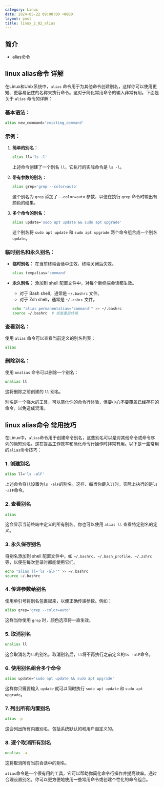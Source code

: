 ```yaml
---
category: Linux
date: 2024-05-22 09:00:00 +0800
layout: post
title: linux_2_82_alias
---
```

## 简介

+ alias命令

## linux alias命令 详解

在Linux和Unix系统中，`alias` 命令用于为其他命令创建别名，这样你可以使用更短、更容易记住的名称来执行命令。这对于简化常用命令的输入非常有用。下面是关于 `alias` 命令的详解：

### 基本语法：

```bash
alias new_command='existing_command'
```

### 示例：

1. **简单的别名：**

   ```bash
   alias ll='ls -l'
   ```

   上述命令创建了一个别名 `ll`，它执行的实际命令是 `ls -l`。

2. **带有参数的别名：**

   ```bash
   alias grep='grep --color=auto'
   ```

   这个别名为 `grep` 添加了 `--color=auto` 参数，以便在执行 `grep` 命令时输出有颜色的结果。

3. **多个命令的别名：**

   ```bash
   alias update='sudo apt update && sudo apt upgrade'
   ```

   这个别名将 `sudo apt update` 和 `sudo apt upgrade` 两个命令组合成一个别名 `update`。

### 临时别名和永久别名：

- **临时别名：** 在当前终端会话中生效，终端关闭后失效。

  ```bash
  alias tempalias='command'
  ```

- **永久别名：** 添加到 shell 配置文件中，对每个新终端会话都生效。

  - 对于 Bash shell，通常是 `~/.bashrc` 文件。
  - 对于 Zsh shell，通常是 `~/.zshrc` 文件。

  ```bash
  echo "alias permanentalias='command'" >> ~/.bashrc
  source ~/.bashrc  # 或者重启终端
  ```

### 查看别名：

使用 `alias` 命令可以查看当前定义的别名列表：

```bash
alias
```

### 删除别名：

使用 `unalias` 命令可以删除一个别名：

```bash
unalias ll
```

这将删除之前创建的 `ll` 别名。

别名是一个强大的工具，可以简化你的命令行体验，但要小心不要覆盖已经存在的命令，以免造成混淆。

## linux alias命令 常用技巧

在Linux中，`alias`命令用于创建命令别名，这些别名可以是对其他命令或命令序列的简短别名。这在提高工作效率和简化命令行操作时非常有用。以下是一些常用的`alias`命令技巧：

### 1. 创建别名

```bash
alias ll='ls -alF'
```

上述命令将`ll`设置为`ls -alF`的别名。这样，每当你键入`ll`时，实际上执行的是`ls -alF`命令。

### 2. 查看别名

```bash
alias
```

这会显示当前终端中定义的所有别名。你也可以使用 `alias ll` 查看特定别名的定义。

### 3. 永久保存别名

将别名添加到 shell 配置文件中，如 `~/.bashrc`、`~/.bash_profile`、`~/.zshrc` 等，以便在每次登录时都能使用它们。

```bash
echo "alias ll='ls -alF'" >> ~/.bashrc
source ~/.bashrc
```

### 4. 传递参数给别名

使用单引号将别名包裹起来，以便正确传递参数。例如：

```bash
alias grep='grep --color=auto'
```

这样当你使用 `grep` 时，颜色选项将一直生效。

### 5. 取消别名

```bash
unalias ll
```

这会取消名为`ll`的别名。取消别名后，`ll`将不再执行之前定义的`ls -alF`命令。

### 6. 使用别名组合多个命令

```bash
alias update='sudo apt update && sudo apt upgrade'
```

这样你只需要输入 `update` 就可以同时执行 `sudo apt update` 和 `sudo apt upgrade`。

### 7. 列出所有内置别名

```bash
alias -p
```

这会列出所有内置别名，包括系统默认的和用户自定义的。

### 8. 逐个取消所有别名

```bash
unalias -a
```

这将取消所有当前会话中的别名。

`alias`命令是一个很有用的工具，它可以帮助你简化命令行操作并提高效率。通过合理设置别名，你可以更方便地使用一些常用命令或创建个性化的命令组合。
